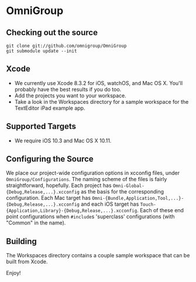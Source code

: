 OmniGroup
===========

Checking out the source
-----------------------

    git clone git://github.com/omnigroup/OmniGroup
    git submodule update --init

Xcode
-------------------

- We currently use Xcode 8.3.2 for iOS, watchOS, and Mac OS X. You'll probably have the best results if you do too.
- Add the projects you want to your workspace.
- Take a look in the Workspaces directory for a sample workspace for the TextEditor iPad example app.

Supported Targets
----------------------

- We require iOS 10.3 and Mac OS X 10.11.

Configuring the Source
----------------------

We place our project-wide configuration options in xcconfig files, under `OmniGroup/Configurations`. The naming scheme of the files is fairly straightforward, hopefully. Each project has `Omni-Global-{Debug,Release,...}.xcconfig` as the basis for the corresponding configuration. Each Mac target has `Omni-{Bundle,Application,Tool,...}-{Debug,Release,...}.xcconfig` and each iOS target has `Touch-{Application,Library}-{Debug,Release,...}.xcconfig`. Each of these end point configurations when `#include`s 'superclass' configurations (with "Common" in the name).

 
Building
--------

The Workspaces directory contains a couple sample workspace that can be built from Xcode.

Enjoy!
